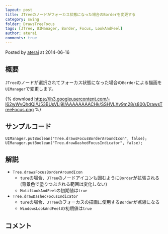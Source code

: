 ```yaml
---
layout: post
title: JTreeのノードがフォーカス状態になった場合のBorderを変更する
category: swing
folder: DrawsTreeFocus
tags: [JTree, UIManager, Border, Focus, LookAndFeel]
author: aterai
comments: true
---
```


Posted by [aterai](http://terai.xrea.jp/aterai.html) at 2014-06-16

## 概要
`JTree`のノードが選択されてフォーカス状態になった場合の`Border`による描画を`UIManager`で変更します。 

{% download https://lh3.googleusercontent.com/-I62wWvQhdQI/U53BUsVLj9I/AAAAAAAACHk/SSHVLXv9m28/s800/DrawsTreeFocus.png %}

## サンプルコード
<pre class="prettyprint"><code>UIManager.putBoolean("Tree.drawsFocusBorderAroundIcon", false);
UIManager.putBoolean("Tree.drawDashedFocusIndicator", false);
</code></pre>

## 解説
- `Tree.drawsFocusBorderAroundIcon`
    - `ture`の場合、`JTree`のノードアイコンも囲むように`Border`が拡張される(背景色で塗りつぶされる範囲は変化しない)
    - `MotifLookAndFeel`の初期値は`true`
- `Tree.drawDashedFocusIndicator`
    - `ture`の場合、`JTree`のフォーカスの描画に使用する`Border`が点線になる
    - `WindowsLookAndFeel`の初期値は`true`

<!-- dummy comment line for breaking list -->

## コメント
